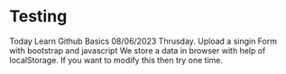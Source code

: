 # Testing
Today Learn Github Basics 08/06/2023 Thrusday.
Upload a singin Form with bootstrap and javascript
We store a data in browser with help of localStorage.
If you want to modify this then try one time.

